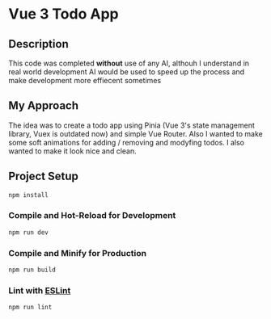 # Vue 3 Todo App

## Description

This code was completed **without** use of any AI, althouh I understand in real world development AI would be used to speed up the process and make development more effiecent sometimes

## My Approach

The idea was to create a todo app using Pinia (Vue 3's state management library, Vuex is outdated now) and simple Vue Router. Also I wanted to make some soft animations for adding / removing and modyfing todos. I also wanted to make it look nice and clean.

## Project Setup

```sh
npm install
```

### Compile and Hot-Reload for Development

```sh
npm run dev
```

### Compile and Minify for Production

```sh
npm run build
```

### Lint with [ESLint](https://eslint.org/)

```sh
npm run lint
```
